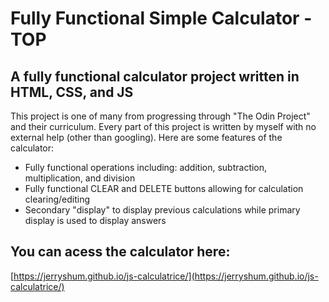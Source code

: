 # Fully Functional Simple Calculator - TOP

## A fully functional calculator project written in HTML, CSS, and JS

This project is one of many from progressing through "The Odin Project" and their curriculum.
Every part of this project is written by myself with no external help (other than googling).
Here are some features of the calculator:

- Fully functional operations including: addition, subtraction, multiplication, and division
- Fully functional CLEAR and DELETE buttons allowing for calculation clearing/editing
- Secondary "display" to display previous calculations while primary display is used to display answers

## You can acess the calculator here:

[https://jerryshum.github.io/js-calculatrice/](https://jerryshum.github.io/js-calculatrice/)
